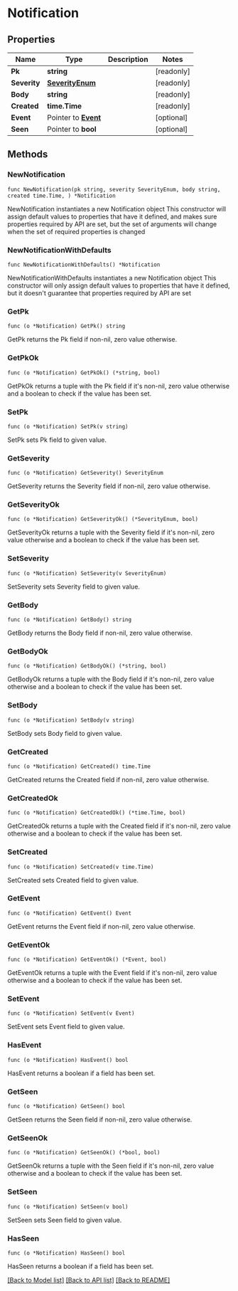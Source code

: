 # Notification

## Properties

Name | Type | Description | Notes
------------ | ------------- | ------------- | -------------
**Pk** | **string** |  | [readonly] 
**Severity** | [**SeverityEnum**](SeverityEnum.md) |  | [readonly] 
**Body** | **string** |  | [readonly] 
**Created** | **time.Time** |  | [readonly] 
**Event** | Pointer to [**Event**](Event.md) |  | [optional] 
**Seen** | Pointer to **bool** |  | [optional] 

## Methods

### NewNotification

`func NewNotification(pk string, severity SeverityEnum, body string, created time.Time, ) *Notification`

NewNotification instantiates a new Notification object
This constructor will assign default values to properties that have it defined,
and makes sure properties required by API are set, but the set of arguments
will change when the set of required properties is changed

### NewNotificationWithDefaults

`func NewNotificationWithDefaults() *Notification`

NewNotificationWithDefaults instantiates a new Notification object
This constructor will only assign default values to properties that have it defined,
but it doesn't guarantee that properties required by API are set

### GetPk

`func (o *Notification) GetPk() string`

GetPk returns the Pk field if non-nil, zero value otherwise.

### GetPkOk

`func (o *Notification) GetPkOk() (*string, bool)`

GetPkOk returns a tuple with the Pk field if it's non-nil, zero value otherwise
and a boolean to check if the value has been set.

### SetPk

`func (o *Notification) SetPk(v string)`

SetPk sets Pk field to given value.


### GetSeverity

`func (o *Notification) GetSeverity() SeverityEnum`

GetSeverity returns the Severity field if non-nil, zero value otherwise.

### GetSeverityOk

`func (o *Notification) GetSeverityOk() (*SeverityEnum, bool)`

GetSeverityOk returns a tuple with the Severity field if it's non-nil, zero value otherwise
and a boolean to check if the value has been set.

### SetSeverity

`func (o *Notification) SetSeverity(v SeverityEnum)`

SetSeverity sets Severity field to given value.


### GetBody

`func (o *Notification) GetBody() string`

GetBody returns the Body field if non-nil, zero value otherwise.

### GetBodyOk

`func (o *Notification) GetBodyOk() (*string, bool)`

GetBodyOk returns a tuple with the Body field if it's non-nil, zero value otherwise
and a boolean to check if the value has been set.

### SetBody

`func (o *Notification) SetBody(v string)`

SetBody sets Body field to given value.


### GetCreated

`func (o *Notification) GetCreated() time.Time`

GetCreated returns the Created field if non-nil, zero value otherwise.

### GetCreatedOk

`func (o *Notification) GetCreatedOk() (*time.Time, bool)`

GetCreatedOk returns a tuple with the Created field if it's non-nil, zero value otherwise
and a boolean to check if the value has been set.

### SetCreated

`func (o *Notification) SetCreated(v time.Time)`

SetCreated sets Created field to given value.


### GetEvent

`func (o *Notification) GetEvent() Event`

GetEvent returns the Event field if non-nil, zero value otherwise.

### GetEventOk

`func (o *Notification) GetEventOk() (*Event, bool)`

GetEventOk returns a tuple with the Event field if it's non-nil, zero value otherwise
and a boolean to check if the value has been set.

### SetEvent

`func (o *Notification) SetEvent(v Event)`

SetEvent sets Event field to given value.

### HasEvent

`func (o *Notification) HasEvent() bool`

HasEvent returns a boolean if a field has been set.

### GetSeen

`func (o *Notification) GetSeen() bool`

GetSeen returns the Seen field if non-nil, zero value otherwise.

### GetSeenOk

`func (o *Notification) GetSeenOk() (*bool, bool)`

GetSeenOk returns a tuple with the Seen field if it's non-nil, zero value otherwise
and a boolean to check if the value has been set.

### SetSeen

`func (o *Notification) SetSeen(v bool)`

SetSeen sets Seen field to given value.

### HasSeen

`func (o *Notification) HasSeen() bool`

HasSeen returns a boolean if a field has been set.


[[Back to Model list]](../README.md#documentation-for-models) [[Back to API list]](../README.md#documentation-for-api-endpoints) [[Back to README]](../README.md)


